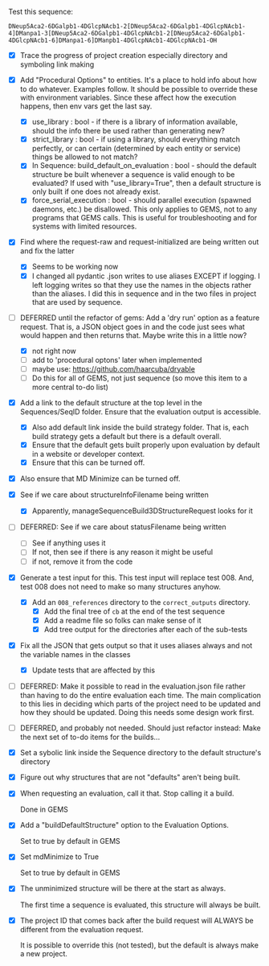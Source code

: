 Test this sequence:

    DNeup5Aca2-6DGalpb1-4DGlcpNAcb1-2[DNeup5Aca2-6DGalpb1-4DGlcpNAcb1-4]DManpa1-3[DNeup5Aca2-6DGalpb1-4DGlcpNAcb1-2[DNeup5Aca2-6DGalpb1-4DGlcpNAcb1-6]DManpa1-6]DManpb1-4DGlcpNAcb1-4DGlcpNAcb1-OH


- [x] Trace the progress of project creation especially directory and symboling link making
- [x] Add "Procedural Options" to entities.  It's a place to hold info about how to do whatever.  Examples follow.  It should be possible to override these with environment variables.  Since these affect how the execution happens, then env vars get the last say. 
	- [x] use_library : bool - if there is a library of information available, should the info there be used rather than generating new?
	- [x] strict_library : bool - if using a library, should everything match perfectly, or can certain (determined by each entity or service) things be allowed to not match?
	- [x] In Sequence:  build_default_on_evaluation : bool - should the default structure be built whenever a sequence is valid enough to be evaluated?  If used with "use_library=True", then a default structure is only built if one does not already exist.
	- [x] force_serial_execution : bool - should parallel execution (spawned daemons, etc.) be disallowed.  This only applies to GEMS, not to any programs that GEMS calls.  This is useful for troubleshooting and for systems with limited resources.
- [x] Find where the request-raw and request-initialized are being written out and fix the latter
	- [x] Seems to be working now
	- [x] I changed all pydantic .json writes to use aliases EXCEPT if logging.  I left logging writes so that they use the names in the objects rather than the aliases.  I did this in sequence and in the two files in project that are used by sequence.
- [ ] DEFERRED until the refactor of gems: Add a 'dry run' option as a feature request.  That is, a JSON object goes in and the code just sees what would happen and then returns that.  Maybe write this in a little now?
	- [x] not right now
	- [ ] add to 'procedural optons' later when implemented
	- [ ] maybe use:  https://github.com/haarcuba/dryable
	- [ ] Do this for all of GEMS, not just sequence (so move this item to a more central to-do list)
- [x] Add a link to the default structure at the top level in the Sequences/SeqID folder.  Ensure that the evaluation output is accessible.
	- [x] Also add default link inside the build strategy folder.  That is, each build strategy gets a default but there is a default overall.
	- [x] Ensure that the default gets built properly upon evaluation by default in a website or developer context.
	- [x] Ensure that this can be turned off.
- [x] Also ensure that MD Minimize can be turned off.
- [x] See if we care about structureInfoFilename being written
	- [x] Apparently, manageSequenceBuild3DStructureRequest looks for it
- [ ] DEFERRED: See if we care about statusFilename being written
	- [ ] See if anything uses it 
	- [ ] If not, then see if there is any reason it might be useful
	- [ ] if not, remove it from the code
- [x] Generate a test input for this.  This test input will replace test 008.  And, test 008 does not need to make so many structures anyhow.
	- [x] Add an `008_references` directory to the `correct_outputs` directory.  
		- [x] Add the final tree of `cb` at the end of the test sequence
		- [x] Add a readme file so folks can make sense of it
		- [x] Add tree output for the directories after each of the sub-tests
- [x] Fix all the JSON that gets output so that it uses aliases always and not the variable names in the classes
	- [x] Update tests that are affected by this
- [ ] DEFERRED: Make it possible to read in the evaluation.json file rather than having to do the entire evaluation each time.  The main complication to this lies in deciding which parts of the project need to be updated and how they should be updated.  Doing this needs some design work first.
- [ ] DEFERRED, and probably not needed.  Should just refactor instead:  Make the next set of to-do items for the builds...
- [x] Set a sybolic link inside the Sequence directory to the default structure's directory
- [x] Figure out why structures that are not "defaults" aren't being built.





- [x] When requesting an evaluation, call it that.  Stop calling it a build. 

	Done in GEMS

- [x] Add a "buildDefaultStructure" option to the Evaluation Options.   

	Set to true by default in GEMS

- [x] Set mdMinimize to True

	Set to true by default in GEMS

- [x] The unminimized structure will be there at the start as always.

	The first time a sequence is evaluated, this structure will always be built.

- [x] The project ID that comes back after the build request will ALWAYS be different from the evaluation request.

	It is possible to override this (not tested), but the default is always make a new project.


